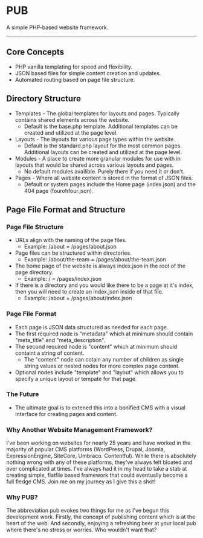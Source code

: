 # PUB

A simple PHP-based website framework.

---

## Core Concepts

- PHP vanilla templating for speed and flexibility.
- JSON based files for simple content creation and updates.
- Automated routing based on page file structure.

## Directory Structure
- Templates - The global templates for layouts and pages. Typically contains shared elements across the website.
  - Default is the base.php template. Additional templates can be created and utilized at the page level.
- Layouts - The layouts for various page types within the website.
  - Default is the standard.php layout for the most common pages. Additional layouts can be created and utilized at the page level.
- Modules - A place to create more granular modules for use with in layouts that would be shared across various layouts and pages.
  - No default modules availible. Purely there if you need it or don't.
- Pages - Where all website content is stored in the format of JSON files.
  - Default or system pages include the Home page (index.json) and the 404 page (fourohfour.json).

## Page File Format and Structure

### Page File Structure
- URLs align with the naming of the page files.
  - Example: /about = /pages/about.json
- Page files can be structured within directories.
  - Example: /about/the-team = /pages/about/the-team.json
- The home page of the website is always index.json in the root of the page directory.
  - Example: / = /pages/index.json
- If there is a directory and you would like there to be a page at it's index, then you will need to create an index.json inside of that file.
  - Example: /about = /pages/about/index.json

### Page File Format
- Each page is JSON data structured as needed for each page.
- The first required node is "metadata" which at minimum should contain "meta_title" and "meta_description".
- The second required node is "content" which at minimum should containt a string of content.
  - The "content" node can cotain any number of children as single string values or nested nodes for more complex page content.
- Optional nodes include "template" and "layout" which allows you to specify a unique layout or tempate for that page.

### The Future
- The ultimate goal is to extened this into a bonified CMS with a visual interface for creating pages and content.

### Why Another Website Management Framework?
I've been working on websites for nearly 25 years and have worked in the majority of popular CMS platforms (WordPress, Drupal, Joomla, ExpressionEngine, SiteCore, Umbraco. Contentful). While there is absolutely nothing wrong with any of these platforms, they've always felt bloated and over complicated at times. I've always had it in my head to take a stab at creating simple, flatfile based framework that could eventually become a full fledge CMS. Join me on my journey as I give this a shot!

### Why PUB?
The abbreviation pub evokes two things for me as I've begun this development work. Firstly, the concept of publishing content which is at the heart of the web. And secondly, enjoying a refreshing beer at your local pub where there's no stress or worries. Who wouldn't want that?
